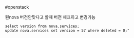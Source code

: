 #openstack 


뭔nova 버전안맞다고 할때 버전 체크하고 변경가능 
``` mysql
select version from nova.services;
update nova.services set version = 57 where deleted = 0;"
```





